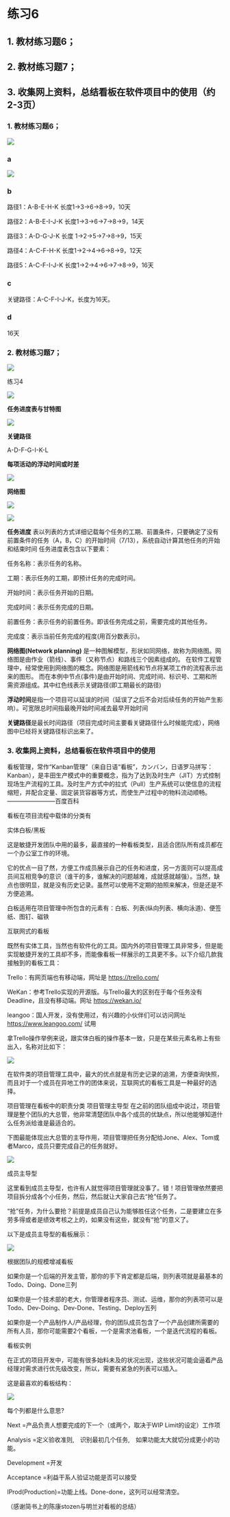 # 练习6
## 1. 教材练习题6；
## 2. 教材练习题7；
## 3. 收集网上资料，总结看板在软件项目中的使用（约2-3页）

### 1. 教材练习题6；

![](https://github.com/ChanKimFung/IT-homework/blob/master/pic/q1.png)

### a

![](https://github.com/ChanKimFung/IT-homework/blob/master/pic/6-1a.png)

### b

路径1：A-B-E-H-K 长度1→3→6→8→9，10天

路径2：A-B-E-I-J-K 长度1→3→6→7→8→9，14天

路径3：A-D-G-J-K 长度 1→2→5→7→8→9，15天

路径4：A-C-F-H-K 长度1→2→4→6→8→9，12天

路径5：A-C-F-I-J-K 长度1→2→4→6→7→8→9，16天

### c

关键路径：A-C-F-I-J-K，长度为16天。

### d

16天

### 2. 教材练习题7；

![](https://github.com/ChanKimFung/IT-homework/blob/master/pic/q21.png)

练习4

![](https://github.com/ChanKimFung/IT-homework/blob/master/pic/q22.png)

**任务进度表与甘特图**

![](https://github.com/ChanKimFung/IT-homework/blob/master/pic/621.png)

**关键路径**

A-D-F-G-I-K-L

**每项活动的浮动时间或时差**


![](https://github.com/ChanKimFung/IT-homework/blob/master/pic/624.png)

**网络图**

![](https://github.com/ChanKimFung/IT-homework/blob/master/pic/622.png)

![](https://github.com/ChanKimFung/IT-homework/blob/master/pic/623.png)

**任务进度** 表以列表的方式详细记载每个任务的工期、前置条件，只要确定了没有前置条件的任务（A，B，C）的开始时间（7/13），系统自动计算其他任务的开始和结束时间
任务进度表包含以下要素：

任务名称：表示任务的名称。

工期：表示任务的工期，即预计任务的完成时间。

开始时间：表示任务开始的日期。

完成时间：表示任务完成的日期。

前置任务：表示任务的前置任务。即该任务完成之前，需要完成的其他任务。

完成度：表示当前任务完成的程度(用百分数表示)。


**网络图(Network planning)** 是一种图解模型，形状如同网络，故称为网络图。网络图是由作业（箭线）、事件（又称节点）和路线三个因素组成的。
在软件工程管理中，经常使用到网络图的概念。网络图是用箭线和节点将某项工作的流程表示出来的图形。
而在本例中节点(事件)是由开始时间、完成时间、标识号、工期和所需资源组成。其中红色线表示关键路径(即工期最长的路径)

**浮动时间**是指一个项目可以延误的时间（延误了之后不会对后续任务的开始产生影响）。可宽限总时间指最晚开始时间减去最早开始时间

**关键路径**是最长时间路径（项目完成时间主要看关键路径什么时候能完成），网络图中已经将关键路径标识出来了。

### 3. 收集网上资料，总结看板在软件项目中的使用

看板管理，常作“Kanban管理”（来自日语“看板”，カンバン，日语罗马拼写：Kanban），是丰田生产模式中的重要概念，指为了达到及时生产（JIT）方式控制现场生产流程的工具。及时生产方式中的拉式（Pull）生产系统可以使信息的流程缩短，并配合定量、固定装货容器等方式，而使生产过程中的物料流动顺畅。————————百度百科

看板在项目流程中载体的分类有

实体白板/黑板

这是敏捷开发团队中用的最多，最直接的一种看板类型，且适合团队所有成员都在一个办公室工作的环境。

它的优点一目了然，方便工作成员展示自己的任务和进度，另一方面则可以提高成员间互相竞争的意识（谁干的多，谁解决的问题越难，成就感就越强）。当然，缺点也很明显，就是没有历史记录。虽然可以使用不定期的拍照来解决，但是还是不方便追溯。

白板适用在项目管理中所包含的元素有：白板、列表(纵向列表、横向泳道)、便签纸、图钉、磁铁

互联网式的看板

既然有实体工具，当然也有软件化的工具。国内外的项目管理工具非常多，但是能实现敏捷开发的工具却不多，而能像看板一样展示的工具更不多。以下介绍几款我接触到的看板工具：

Trello：有网页端也有移动端，网址是 https://trello.com/

WeKan：参考Trello实现的开源版。与Trello最大的区别在于每个任务没有Deadline，且没有移动端。网址 https://wekan.io/

leangoo：国人开发，没有使用过，有兴趣的小伙伴们可以访问网址 https://www.leangoo.com/ 试用

拿Trello操作举例来说，跟实体白板的操作基本一致，只是在某些元素名称上有些出入，名称对比如下：

![](https://github.com/ChanKimFung/IT-homework/blob/master/pic/631.png)

在软件类的项目管理工具中，最大的优点就是有历史记录的追溯，方便查询快照，而且对于一个成员在异地工作的团体来说，互联网式的看板工具是一种最好的选择。

项目管理在看板中的职责分类
项目管理主导型
在之前的团队组成中说过，项目管理是整个团队的大总管，他非常清楚团队中各个成员的优缺点，所以他能够知道什么任务派给谁是最适合的。

下图最能体现出大总管的主导作用，项目管理把任务分配给Jone、Alex、Tom或者Marco，成员只要完成自己的任务就好。

![](https://github.com/ChanKimFung/IT-homework/blob/master/pic/632.png)

成员主导型

这里看到成员主导型，也许有人就觉得项目管理就没事了。错！项目管理依然要把项目拆分成各个小任务，然后，然后就让大家自己去“抢”任务了。

“抢”任务，为什么要抢？前提是成员自己认为能够胜任这个任务，二是要建立在多劳多得或者是绩效考核之上的，如果没有这些，就没有“抢”的意义了。

以下是成员主导型的看板展示：

![](https://github.com/ChanKimFung/IT-homework/blob/master/pic/633.png)

根据团队的规模增减看板

如果你是一个后端的开发主管，那你的手下肯定都是后端，则列表项就是最基本的Todo、Doing、Done三列

如果你是一个技术部的老大，你管理者程序员、测试、运维，那你的列表项可以是Todo、Dev-Doing、Dev-Done、Testing、Deploy五列

如果你是一个产品制作人/产品经理，你的团队成员包含了一个产品创建所需要的所有人员，那你可能需要2个看板，一个是需求池看板，一个是迭代流程的看板。

看板实例

在正式的项目开发中，可能有很多始料未及的状况出现，这些状况可能会逼着产品经理对需求进行优先级改变，所以，需要有紧急的列表可以插入。

这是最喜欢的看板结构：

![](https://github.com/ChanKimFung/IT-homework/blob/master/pic/635.jpg)

每个列都是什么意思?

Next =产品负责人想要完成的下一个（或两个，取决于WIP Limit的设定）工作项

Analysis =定义验收准则,　识别最初几个任务,　如果功能太大就切分成更小的功能。

Development =开发

Acceptance =利益干系人验证功能是否可以接受

lProd(Production)=功能上线。Done-done，这列可以经常清空。


（感谢简书上的陈康stozen与明兰对看板的总结）

